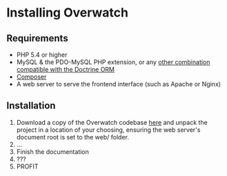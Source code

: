 Installing Overwatch
====================

Requirements
------------
- PHP 5.4 or higher
- MySQL & the PDO-MySQL PHP extension, or any [other combination compatible with the Doctrine ORM](http://www.doctrine-project.org/2010/02/11/database-support-doctrine2.html)
- [Composer](https://getcomposer.org/)
- A web server to serve the frontend interface (such as Apache or Nginx)

Installation
------------
1. Download a copy of the Overwatch codebase [here](https://github.com/zsturgess/overwatch/releases/latest) and unpack the project in a location of your choosing, ensuring the web server's document root is set to the web/ folder.
2. ...
3. Finish the documentation
4. ???
5. PROFIT

